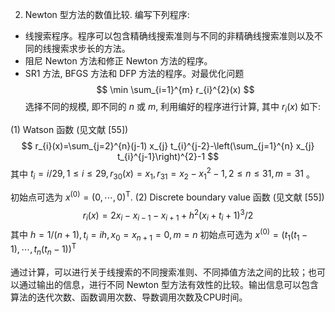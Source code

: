 2. Newton 型方法的数值比较. 编写下列程序:
- 线搜索程序。程序可以包含精确线搜索准则与不同的非精确线搜索准则以及不同的线搜索求步长的方法。
- 阻尼 Newton 方法和修正 Newton 方法的程序。
- SR1 方法, BFGS 方法和 DFP 方法的程序。对最优化问题
$$
\min \sum_{i=1}^{m} r_{i}^{2}(x)
$$
选择不同的规模, 即不同的 $n$ 或 $m$, 利用编好的程序进行计算, 其中 $r_{i}(x)$ 如下:

(1) Watson 函数 (见文献 [55])
$$
r_{i}(x)=\sum_{j=2}^{n}(j-1) x_{j} t_{i}^{j-2}-\left(\sum_{j=1}^{n} x_{j} t_{i}^{j-1}\right)^{2}-1
$$
其中 $t_{i}=i / 29,1 \leqslant i \leqslant 29, r_{30}(x)=x_{1}, r_{31}=x_{2}-x_{1}^{2}-1,2 \leqslant n \leqslant 31,m=31$ 。

初始点可选为 $x^{(0)}=(0, \cdots, 0)^{\mathrm{T}}$.
(2) Discrete boundary value 函数 (见文献 [55])
$$
r_{i}(x)=2 x_{i}-x_{i-1}-x_{i+1}+h^{2}\left(x_{i}+t_{i}+1\right)^{3} / 2
$$
其中 $h=1 /(n+1), t_{i}=i h, x_{0}=x_{n+1}=0, m=n$ 初始点可选为 $x^{(0)}=\left(t_{1}\left(t_{1}-1\right), \cdots, t_{n}\left(t_{n}-1\right)\right)^{\mathrm{T}}$

通过计算，可以进行关于线搜索的不同搜索准则、不同揷值方法之间的比较；也可以通过输出的信息，进行不同 Newton 型方法有效性的比较。输出信息可以包含算法的迭代次数、函数调用次数、导数调用次数及CPU时间。

